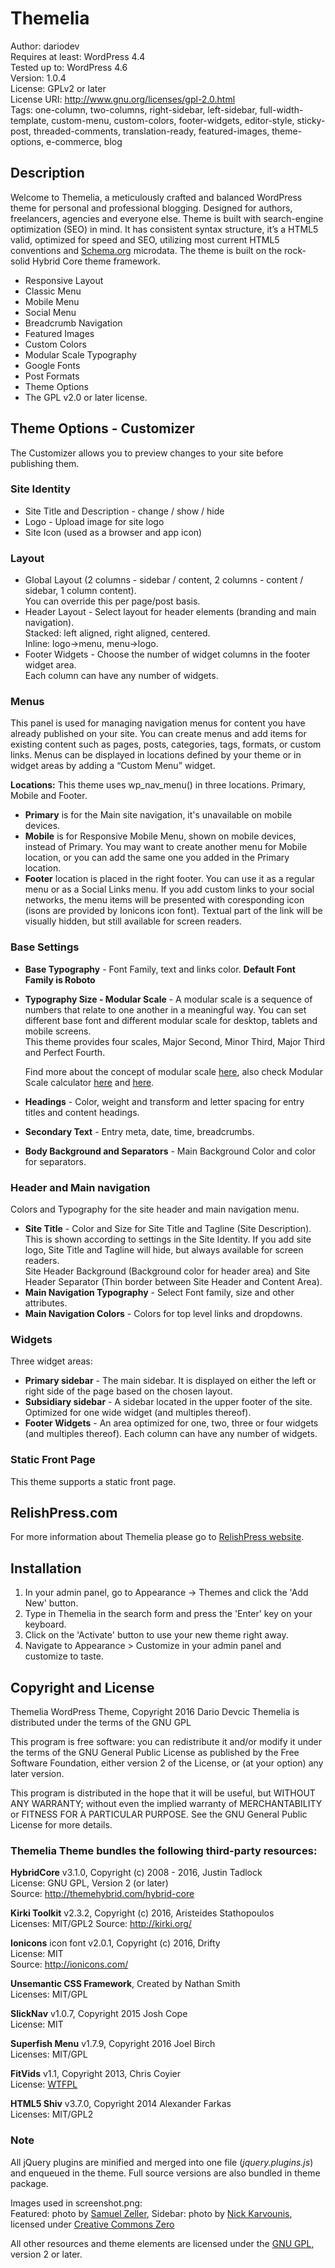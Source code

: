 ﻿# Themelia
Author: dariodev  
Requires at least: WordPress 4.4  
Tested up to: WordPress 4.6  
Version: 1.0.4  
License: GPLv2 or later  
License URI: http://www.gnu.org/licenses/gpl-2.0.html  
Tags: one-column, two-columns, right-sidebar, left-sidebar, full-width-template, custom-menu, custom-colors, footer-widgets, editor-style, sticky-post, threaded-comments, translation-ready, featured-images, theme-options, e-commerce, blog

## Description

Welcome to Themelia, a meticulously crafted and balanced WordPress theme for personal and professional blogging. Designed for authors, freelancers, agencies and everyone else. Theme is built with search-engine optimization (SEO) in mind. It has consistent syntax structure, it’s a HTML5 valid, optimized for speed and SEO, utilizing most current HTML5 conventions and [Schema.org](http://schema.org) microdata. The theme is built on the rock-solid Hybrid Core theme framework.

* Responsive Layout
* Classic Menu
* Mobile Menu
* Social Menu
* Breadcrumb Navigation
* Featured Images
* Custom Colors
* Modular Scale Typography
* Google Fonts
* Post Formats
* Theme Options
* The GPL v2.0 or later license. 

## Theme Options - Customizer

The Customizer allows you to preview changes to your site before publishing them. 

### Site Identity
* Site Title and Description - change / show / hide
* Logo - Upload image for site logo
* Site Icon (used as a browser and app icon)

### Layout 
* Global Layout (2 columns - sidebar / content, 2 columns - content / sidebar, 1 column content).  
   You can override this per page/post basis.
* Header Layout - Select layout for header elements (branding and main navigation).  
   Stacked: left aligned, right aligned, centered.  
   Inline: logo->menu, menu->logo.
* Footer Widgets - Choose the number of widget columns in the footer widget area.  
Each column can have any number of widgets.

### Menus
This panel is used for managing navigation menus for content you have already published on your site. You can create menus and add items for existing content such as pages, posts, categories, tags, formats, or custom links. Menus can be displayed in locations defined by your theme or in widget areas by adding a “Custom Menu” widget.  

**Locations:** This theme uses wp_nav_menu() in three locations. Primary, Mobile and Footer.  
 
* **Primary** is for the Main site navigation, it's unavailable on mobile devices.   
* **Mobile** is for Responsive Mobile Menu, shown on mobile devices, instead of Primary. You may want to create another menu for Mobile location, or you can add the same one you added in the Primary location.   
* **Footer** location is placed in the right footer. You can use it as a regular menu or as a Social Links menu. If you add custom links to your social networks, the menu items will be presented with coresponding icon (isons are provided by Ionicons icon font). Textual part of the link will be visually hidden, but still available for screen readers.  

### Base Settings
- **Base Typography** - Font Family, text and links color. **Default Font Family is Roboto**
- **Typography Size - Modular Scale** - A modular scale is a sequence of numbers that relate to one another in a meaningful way. You can set different base font and different modular scale for desktop, tablets and mobile screens.  
	This theme provides four scales, Major Second, Minor Third, Major Third and Perfect Fourth.  
	
	Find more about the concept of modular scale [here](http://alistapart.com/article/more-meaningful-typography), also check Modular Scale calculator [here](http://www.modularscale.com/) and [here](http://type-scale.com/).
- **Headings** - Color, weight and transform and letter spacing for entry titles and content headings.
- **Secondary Text** - Entry meta, date, time, breadcrumbs.
- **Body Background and Separators** - Main Background Color and color for separators.

### Header and Main navigation
Colors and Typography for the site header and main navigation menu.  

- **Site Title** - Color and Size for Site Title and Tagline (Site Description). This is shown according to settings in the Site Identity. If you add site logo, Site Title and Tagline will hide, but always available for screen readers.  
Site Header Background (Background color for header area) and Site Header Separator (Thin border between Site Header and Content Area).
- **Main Navigation Typography** - Select Font family, size and other attributes.
- **Main Navigation Colors** - Colors for top level links and dropdowns.

### Widgets
Three widget areas:  

- **Primary sidebar** - The main sidebar. It is displayed on either the left or right side of the page based on the chosen layout.
- **Subsidiary sidebar** - A sidebar located in the upper footer of the site. Optimized for one wide widget (and multiples thereof).   
- **Footer Widgets** - An area optimized for one, two, three or four widgets (and multiples thereof). Each column can have any number of widgets.

### Static Front Page 
This theme supports a static front page.

## RelishPress.com 

For more information about Themelia please go to [RelishPress website](https://relishpress.com/).

## Installation

1. In your admin panel, go to Appearance -> Themes and click the 'Add New' button.
2. Type in Themelia in the search form and press the 'Enter' key on your keyboard.
3. Click on the 'Activate' button to use your new theme right away.
4. Navigate to Appearance > Customize in your admin panel and customize to taste.

## Copyright and License

Themelia WordPress Theme, Copyright 2016 Dario Devcic
Themelia is distributed under the terms of the GNU GPL

This program is free software: you can redistribute it and/or modify
it under the terms of the GNU General Public License as published by
the Free Software Foundation, either version 2 of the License, or
(at your option) any later version.

This program is distributed in the hope that it will be useful,
but WITHOUT ANY WARRANTY; without even the implied warranty of
MERCHANTABILITY or FITNESS FOR A PARTICULAR PURPOSE. See the
GNU General Public License for more details.

### Themelia Theme bundles the following third-party resources:

**HybridCore** v3.1.0, Copyright (c) 2008 - 2016, Justin Tadlock  
License: GNU GPL, Version 2 (or later)  
Source: http://themehybrid.com/hybrid-core  

**Kirki Toolkit** v2.3.2, Copyright (c) 2016, Aristeides Stathopoulos  
Licenses: MIT/GPL2 
Source: http://kirki.org/

**Ionicons** icon font v2.0.1, Copyright (c) 2016, Drifty   
License: MIT  
Source: http://ionicons.com/ 

**Unsemantic CSS Framework**, Created by Nathan Smith  
Licenses: MIT/GPL

**SlickNav** v1.0.7, Copyright 2015 Josh Cope  
License: MIT

**Superfish Menu** v1.7.9, Copyright 2016 Joel Birch  
Licenses: MIT/GPL

**FitVids** v1.1, Copyright 2013, Chris Coyier   
License: [WTFPL](http://sam.zoy.org/wtfpl/)

**HTML5 Shiv** v3.7.0, Copyright 2014 Alexander Farkas  
Licenses: MIT/GPL2  

### Note

All jQuery plugins are minified and merged into one file (*jquery.plugins.js*) and enqueued in the theme. Full source versions are also bundled in theme package.

Images used in screenshot.png:  
Featured: photo by [Samuel Zeller](https://unsplash.com/samuelzeller), Sidebar: photo by [Nick Karvounis](https://unsplash.com/nickkarvounis), licensed under [Creative Commons Zero](http://creativecommons.org/publicdomain/zero/1.0/)

All other resources and theme elements are licensed under the [GNU GPL](http://www.gnu.org/licenses/old-licenses/gpl-2.0.html), version 2 or later.